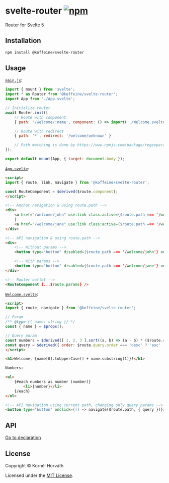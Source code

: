 <h1>
    svelte-router
    <a href="https://www.npmjs.com/package/@koffeine/svelte-router"><img alt="npm" src="https://img.shields.io/npm/v/@koffeine/svelte-router"></a>
</h1>

Router for Svelte 5

## Installation

```sh
npm install @koffeine/svelte-router
```

## Usage

[`main.js`](https://github.com/koffeine/svelte-router/blob/master/demo/main.js):

```js
import { mount } from 'svelte';
import * as Router from '@koffeine/svelte-router';
import App from './App.svelte';

// Initialize router
await Router.init([
    // Route with component
    { path: '/welcome/:name', component: () => import('./Welcome.svelte') },

    // Route with redirect
    { path: '*', redirect: '/welcome/unknown' }

    // Path matching is done by https://www.npmjs.com/package/regexparam
]);

export default mount(App, { target: document.body });
```

[`App.svelte`](https://github.com/koffeine/svelte-router/blob/master/demo/App.svelte):

```html
<script>
import { route, link, navigate } from '@koffeine/svelte-router';

const RouteComponent = $derived($route.component);
</script>

<!-- Anchor navigation & using route.path -->
<div>
    <a href="/welcome/john" use:link class:active={$route.path === '/welcome/john'}>Welcome John</a>
    |
    <a href="/welcome/jane" use:link class:active={$route.path === '/welcome/jane'}>Welcome Jane</a>
</div>

<!-- API navigation & using route.path -->
<div>
    <!-- Without params -->
    <button type="button" disabled={$route.path === '/welcome/john'} onclick={() => navigate('/welcome/john')}>Welcome John</button>

    <!-- With params -->
    <button type="button" disabled={$route.path === '/welcome/jane'} onclick={() => navigate('/welcome/:name', { params: { name: 'jane' } })}>Welcome Jane</button>
</div>

<!-- Router outlet -->
<RouteComponent {...$route.params} />
```

[`Welcome.svelte`](https://github.com/koffeine/svelte-router/blob/master/demo/Welcome.svelte):

```html
<script>
import { route, navigate } from '@koffeine/svelte-router';

// Param
/** @type {{ name: string }} */
const { name } = $props();

// Query param
const numbers = $derived([ 1, 2, 3 ].sort((a, b) => (a - b) * ($route.query.order === 'desc' ? -1 : 1)));
const query = $derived({ order: $route.query.order === 'desc' ? 'asc' : 'desc' });
</script>

<h1>Welcome, {name[0].toUpperCase() + name.substring(1)}!</h1>

Numbers:

<ul>
    {#each numbers as number (number)}
        <li>{number}</li>
    {/each}
</ul>

<!-- API navigation using current path, changing only query params -->
<button type="button" onclick={() => navigate($route.path, { query })}>Reverse</button>
```

## API

[Go to declaration](https://github.com/koffeine/svelte-router/blob/master/index.d.ts)

## License

Copyright © Kornél Horváth

Licensed under the [MIT License](https://raw.githubusercontent.com/koffeine/svelte-router/refs/heads/master/LICENSE).
